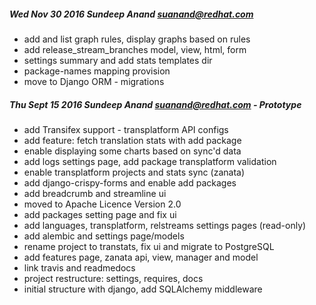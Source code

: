 ##### Wed Nov 30 2016 Sundeep Anand <suanand@redhat.com>
* add and list graph rules, display graphs based on rules
* add release_stream_branches model, view, html, form
* settings summary and add stats templates dir
* package-names mapping provision
* move to Django ORM - migrations

##### Thu Sept 15 2016 Sundeep Anand <suanand@redhat.com> - Prototype
* add Transifex support - transplatform API configs
* add feature: fetch translation stats with add package
* enable displaying some charts based on sync'd data
* add logs settings page, add package transplatform validation
* enable transplatform projects and stats sync (zanata)
* add django-crispy-forms and enable add packages
* add breadcrumb and streamline ui
* moved to Apache Licence Version 2.0
* add packages setting page and fix ui
* add languages, transplatform, relstreams settings pages (read-only)
* add alembic and settings page/models
* rename project to transtats, fix ui and migrate to PostgreSQL
* add features page, zanata api, view, manager and model
* link travis and readmedocs
* project restructure: settings, requires, docs
* initial structure with django, add SQLAlchemy middleware
